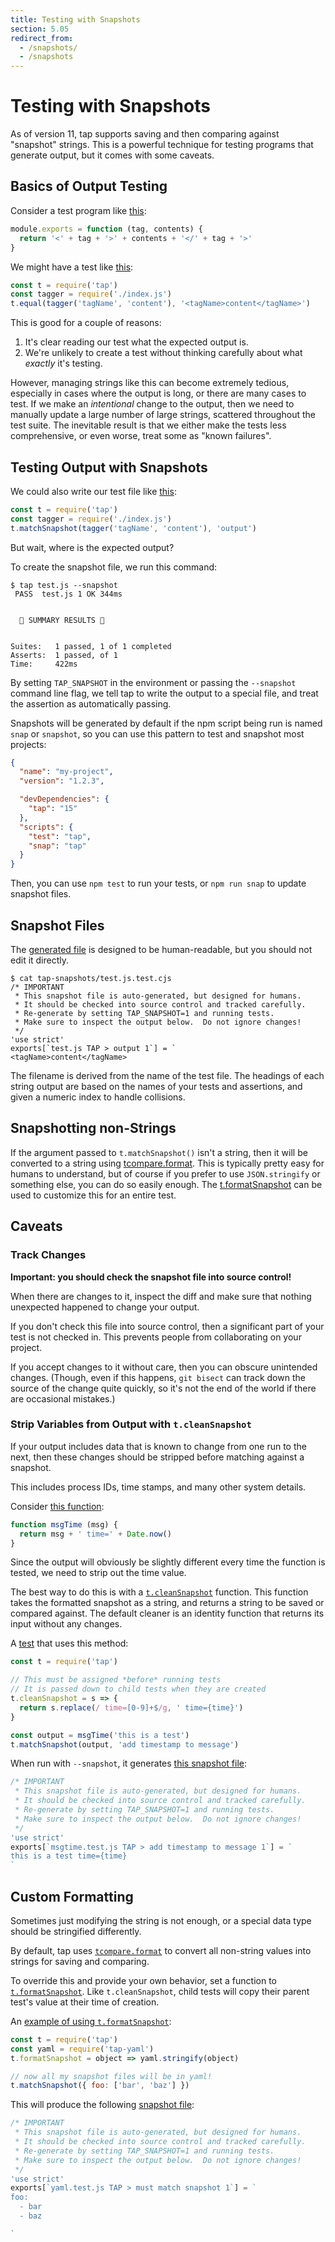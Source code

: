 ```yaml
---
title: Testing with Snapshots
section: 5.05
redirect_from:
  - /snapshots/
  - /snapshots
---
```


# Testing with Snapshots

As of version 11, tap supports saving and then comparing against
"snapshot" strings.  This is a powerful technique for testing programs
that generate output, but it comes with some caveats.

## Basics of Output Testing

Consider a test program like [this](/snapshot-example/index.js):

```javascript
module.exports = function (tag, contents) {
  return '<' + tag + '>' + contents + '</' + tag + '>'
}
```

We might have a test like [this](/snapshot-example/test-no-snapshot.js):

```javascript
const t = require('tap')
const tagger = require('./index.js')
t.equal(tagger('tagName', 'content'), '<tagName>content</tagName>')
```

This is good for a couple of reasons:

1. It's clear reading our test what the expected output is.
2. We're unlikely to create a test without thinking carefully about
   what _exactly_ it's testing.

However, managing strings like this can become extremely tedious,
especially in cases where the output is long, or there are many cases
to test.  If we make an _intentional_ change to the output, then we
need to manually update a large number of large strings, scattered
throughout the test suite.  The inevitable result is that we either
make the tests less comprehensive, or even worse, treat some as "known
failures".

## Testing Output with Snapshots

We could also write our test file like [this](/snapshot-example/test.js):

```javascript
const t = require('tap')
const tagger = require('./index.js')
t.matchSnapshot(tagger('tagName', 'content'), 'output')
```

But wait, where is the expected output?

To create the snapshot file, we run this command:

```
$ tap test.js --snapshot
 PASS  test.js 1 OK 344ms


  🌈 SUMMARY RESULTS 🌈


Suites:   1 passed, 1 of 1 completed
Asserts:  1 passed, of 1
Time:     422ms
```

By setting `TAP_SNAPSHOT` in the environment or passing the `--snapshot`
command line flag, we tell tap to write the output to a special file, and
treat the assertion as automatically passing.

Snapshots will be generated by default if the npm script being run is named
`snap` or `snapshot`, so you can use this pattern to test and snapshot most
projects:

```json
{
  "name": "my-project",
  "version": "1.2.3",

  "devDependencies": {
    "tap": "15"
  },
  "scripts": {
    "test": "tap",
    "snap": "tap"
  }
}
```

Then, you can use `npm test` to run your tests, or `npm run snap` to
update snapshot files.

## Snapshot Files

The [generated file](/snapshot-example/tap-snapshots/test.js-TAP.test.js)
is designed to be human-readable, but you should not edit it directly.

```
$ cat tap-snapshots/test.js.test.cjs
/* IMPORTANT
 * This snapshot file is auto-generated, but designed for humans.
 * It should be checked into source control and tracked carefully.
 * Re-generate by setting TAP_SNAPSHOT=1 and running tests.
 * Make sure to inspect the output below.  Do not ignore changes!
 */
'use strict'
exports[`test.js TAP > output 1`] = `
<tagName>content</tagName>
```

The filename is derived from the name of the test file.  The headings
of each string output are based on the names of your tests and
assertions, and given a numeric index to handle collisions.

## Snapshotting non-Strings

If the argument passed to `t.matchSnapshot()` isn't a string, then it
will be converted to a string using [tcompare.format](http://npm.im/tcompare).
This is typically pretty easy for humans to understand, but of course if you
prefer to use `JSON.stringify` or something else, you can do so easily
enough.  The [t.formatSnapshot](/docs/api/#tformatsnapshot--function) can
be used to customize this for an entire test.

## Caveats

### Track Changes

**Important: you should check the snapshot file into source control!**

When there are changes to it, inspect the diff and make sure that nothing
unexpected happened to change your output.

If you don't check this file into source control, then a significant part
of your test is not checked in.  This prevents people from collaborating on
your project.

If you accept changes to it without care, then you can obscure unintended
changes.  (Though, even if this happens, `git bisect` can track down the
source of the change quite quickly, so it's not the end of the world if
there are occasional mistakes.)

### Strip Variables from Output with `t.cleanSnapshot`

If your output includes data that is known to change from one run to the
next, then these changes should be stripped before matching against a
snapshot.

This includes process IDs, time stamps, and many other system details.

Consider [this function](/snapshot-example/msgtime.js):

```javascript
function msgTime (msg) {
  return msg + ' time=' + Date.now()
}
```

Since the output will obviously be slightly different every time the
function is tested, we need to strip out the time value.

The best way to do this is with a
[`t.cleanSnapshot`](/docs/api/#tcleansnapshot--function) function.  This
function takes the formatted snapshot as a string, and returns a string to
be saved or compared against.  The default cleaner is an identity function
that returns its input without any changes.

A [test](/snapshot-example/msgtime.test.js) that uses this method:

```javascript
const t = require('tap')

// This must be assigned *before* running tests
// It is passed down to child tests when they are created
t.cleanSnapshot = s => {
  return s.replace(/ time=[0-9]+$/g, ' time={time}')
}

const output = msgTime('this is a test')
t.matchSnapshot(output, 'add timestamp to message')
```

When run with `--snapshot`, it generates [this snapshot
file](/snapshot-example/tap-snapshots/msgtime.test.js-TAP.test.js):

```javascript
/* IMPORTANT
 * This snapshot file is auto-generated, but designed for humans.
 * It should be checked into source control and tracked carefully.
 * Re-generate by setting TAP_SNAPSHOT=1 and running tests.
 * Make sure to inspect the output below.  Do not ignore changes!
 */
'use strict'
exports[`msgtime.test.js TAP > add timestamp to message 1`] = `
this is a test time={time}
`
```

## Custom Formatting

Sometimes just modifying the string is not enough, or a special data type
should be stringified differently.

By default, tap uses [`tcompare.format`](http://npm.im/tcompare) to convert all
non-string values into strings for saving and comparing.

To override this and provide your own behavior, set a function to
[`t.formatSnapshot`](/docs/api/#tformatsnapshot--function).  Like
`t.cleanSnapshot`, child tests will copy their parent test's value at their
time of creation.

An [example of using `t.formatSnapshot`](/snapshot-example/yaml.test.js):

```javascript
const t = require('tap')
const yaml = require('tap-yaml')
t.formatSnapshot = object => yaml.stringify(object)

// now all my snapshot files will be in yaml!
t.matchSnapshot({ foo: ['bar', 'baz'] })
```

This will produce the following [snapshot
file](/snapshot-example/tap-snapshots/yaml.test.js-TAP.test.js):

```javascript
/* IMPORTANT
 * This snapshot file is auto-generated, but designed for humans.
 * It should be checked into source control and tracked carefully.
 * Re-generate by setting TAP_SNAPSHOT=1 and running tests.
 * Make sure to inspect the output below.  Do not ignore changes!
 */
'use strict'
exports[`yaml.test.js TAP > must match snapshot 1`] = `
foo:
  - bar
  - baz

`
```
